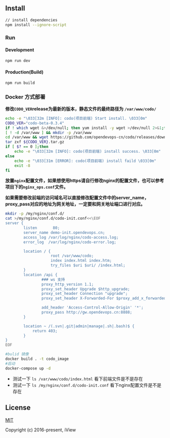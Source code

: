 ## Install

```bash
// install dependencies
npm install --ignore-script
```

### Run

#### Development

```bash
npm run dev
```

#### Production(Build)

```bash
npm run build
```

### Docker 方式部署

**修改`CODO_VER`release为最新的版本，静态文件的最终路径为 `/var/www/codo/`**

```bash
echo -e "\033[32m [INFO]: codo(项目前端) Start install. \033[0m"
CODO_VER="codo-beta-0.3.4"
if ! which wget &>/dev/null; then yum install -y wget >/dev/null 2>&1;fi
[ ! -d /var/www ] && mkdir -p /var/www
cd /var/www && wget https://github.com/opendevops-cn/codo/releases/download/${CODO_VER}/${CODO_VER}.tar.gz
tar zxf ${CODO_VER}.tar.gz
if [ $? == 0 ];then
    echo -e "\033[32m [INFO]: codo(项目前端) install success. \033[0m"
else
    echo -e "\033[31m [ERROR]: codo(项目前端) install faild \033[0m"
    exit -8
fi
```

**放置`nginx`配置文件，如果想使用https请自行修改nginx的配置文件，也可以参考项目下的`nginx_ops.conf`文件。**

**如果需要修改前端的访问域名可以直接修改配置文件中的server_name，proxy_pass对应的地址为网关地址，一定要和网关地址端口进行对应。**

```bash
mkdir -p /my/nginx/conf.d/
cat >/my/nginx/conf.d/codo-init.conf<<\EOF
server {
        listen       80;
        server_name demo-init.opendevops.cn;
        access_log /var/log/nginx/codo-access.log;
        error_log  /var/log/nginx/codo-error.log;

        location / {
                    root /var/www/codo;
                    index index.html index.htm;
                    try_files $uri $uri/ /index.html;
        }
        location /api {
                ### ws 支持
                proxy_http_version 1.1;
                proxy_set_header Upgrade $http_upgrade;
                proxy_set_header Connection "upgrade";
                proxy_set_header X-Forwarded-For $proxy_add_x_forwarded_for;

                add_header 'Access-Control-Allow-Origin' '*';
                proxy_pass http://gw.opendevops.cn:8888;
        }

        location ~ /(.svn|.git|admin|manage|.sh|.bash)$ {
            return 403;
        }
}
EOF
```

```bash
#bulid 镜像
docker build . -t codo_image
#启动
docker-compose up -d
```

- 测试一下 `ls /var/www/codo/index.html` 看下前端文件是不是存在
- 测试一下 `ls /my/nginx/conf.d/codo-init.conf` 看下nginx配置文件是不是存在

## License

[MIT](http://opensource.org/licenses/MIT)

Copyright (c) 2016-present, iView
